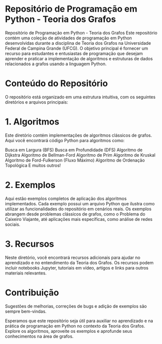 # Repositório de Programação em Python - Teoria dos Grafos

Repositório de Programação em Python - Teoria dos Grafos
Este repositório contém uma coleção de atividades de programação em Python desenvolvidas durante a disciplina de Teoria dos Grafos na Universidade Federal de Campina Grande (UFCG). O objetivo principal é fornecer um recurso para estudantes e entusiastas de programação que desejam aprender e praticar a implementação de algoritmos e estruturas de dados relacionados a grafos usando a linguagem Python.

# Conteúdo do Repositório
O repositório está organizado em uma estrutura intuitiva, com os seguintes diretórios e arquivos principais:

# 1. Algoritmos
Este diretório contém implementações de algoritmos clássicos de grafos. Aqui você encontrará código Python para algoritmos como:

Busca em Largura (BFS)
Busca em Profundidade (DFS)
Algoritmo de Dijkstra
Algoritmo de Bellman-Ford
Algoritmo de Prim
Algoritmo de Kruskal
Algoritmo de Ford-Fulkerson (Fluxo Máximo)
Algoritmo de Ordenação Topológica
E muitos outros!

# 2. Exemplos
Aqui estão exemplos completos de aplicação dos algoritmos implementados. Cada exemplo possui um arquivo Python que ilustra como utilizar as funcionalidades do repositório em cenários reais. Os exemplos abrangem desde problemas clássicos de grafos, como o Problema do Caixeiro Viajante, até aplicações mais específicas, como análise de redes sociais.

# 3. Recursos
Neste diretório, você encontrará recursos adicionais para ajudar no aprendizado e no entendimento da Teoria dos Grafos. Os recursos podem incluir notebooks Jupyter, tutoriais em vídeo, artigos e links para outros materiais relevantes.

# Contribuição
Sugestões de melhorias, correções de bugs e adição de exemplos são sempre bem-vindas.

Esperamos que este repositório seja útil para auxiliar no aprendizado e na prática de programação em Python no contexto da Teoria dos Grafos. Explore os algoritmos, aproveite os exemplos e aprofunde seus conhecimentos na área de grafos.
